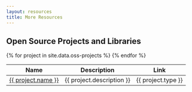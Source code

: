 ```yaml
---
layout: resources
title: More Resources
---
```


## Open Source Projects and Libraries

<table>
<thead>
<tr>
  <th>Name</th>
  <th>Description</th>
  <th>Link</th>
</tr>
</thead>
<tbody>
{% for project in site.data.oss-projects %}
<tr>
  <td><a href="{{ project.link }}">{{ project.name }}</a></td>
  <td>{{ project.description }}</td>
  <td>{{ project.type }}</td>
</tr>
{% endfor %}
</tbody>
</table>



